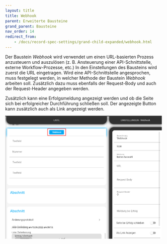 ```yaml
---
layout: title
title: Webhook
parent: Erweiterte Bausteine
grand_parent: Bausteine
nav_order: 14
redirect_from:
    - /docs/record-spec-settings/grand-child-expanded/webhook.html
---
```


Der Baustein _Webhook_ wird verwendet um einen URL-basierten Prozess anzusteuern und auszulösen (z. B. Ansteuerung einer API-Schnittstelle, externe Workflow-Prozesse, etc.)
In den Einstellungen des Bausteins wird zuerst die URL eingetragen. Wird eine API-Schnittstelle angesprochen, muss festgelegt werden, in welcher Methode der Baustein _Webhook_ arbeiten soll. Zusätzlich dazu muss ebenfalls der Request-Body und auch der Request-Header angegeben werden.

Zusätzlich kann eine Erfolgsmeldung angezeigt werden und ob die Seite sich bei erfolgreicher Durchführung schließen soll.
Der angezeigte Button kann zusätzlich auch als Link angezeigt werden.

![webhook](\old_assets\record-spec-settings\webhook.png 'webhook')
